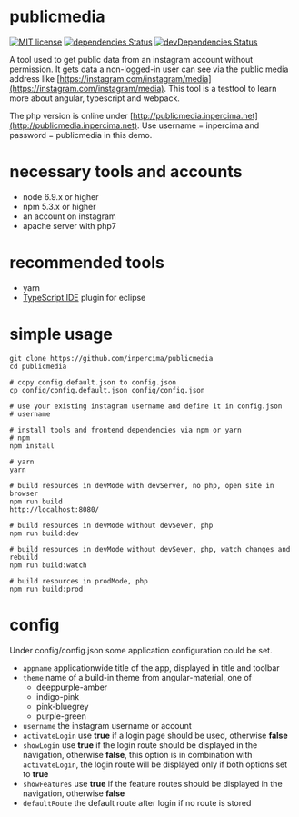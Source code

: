# publicmedia
[![MIT license](https://img.shields.io/badge/license-MIT-blue.svg)](./LICENSE.md)
[![dependencies Status](https://david-dm.org/inpercima/publicmedia/status.svg)](https://david-dm.org/inpercima/publicmedia)
[![devDependencies Status](https://david-dm.org/inpercima/publicmedia/dev-status.svg)](https://david-dm.org/inpercima/publicmedia?type=dev)

A tool used to get public data from an instagram account without permission. It gets data a non-logged-in user can see via the public media
address like [https://instagram.com/instagram/media](https://instagram.com/instagram/media). This tool is a testtool to learn more about
angular, typescript and webpack.

The php version is online under [http://publicmedia.inpercima.net](http://publicmedia.inpercima.net). Use username = inpercima and password = publicmedia in this demo.

# necessary tools and accounts

* node 6.9.x or higher
* npm 5.3.x  or higher
* an account on instagram
* apache server with php7

# recommended tools
* yarn
* [TypeScript IDE](https://marketplace.eclipse.org/content/typescript-ide) plugin for eclipse

# simple usage

    git clone https://github.com/inpercima/publicmedia
    cd publicmedia

    # copy config.default.json to config.json
    cp config/config.default.json config/config.json

    # use your existing instagram username and define it in config.json
    # username

    # install tools and frontend dependencies via npm or yarn
    # npm
    npm install

    # yarn
    yarn

    # build resources in devMode with devServer, no php, open site in browser
    npm run build
    http://localhost:8080/

    # build resources in devMode without devSever, php
    npm run build:dev

    # build resources in devMode without devSever, php, watch changes and rebuild
    npm run build:watch

    # build resources in prodMode, php
    npm run build:prod

# config

Under config/config.json some application configuration could be set.

* `appname` applicationwide title of the app, displayed in title and toolbar
* `theme` name of a build-in theme from angular-material, one of
  * deeppurple-amber
  * indigo-pink
  * pink-bluegrey
  * purple-green
* `username` the instagram username or account
* `activateLogin` use **true** if a login page should be used, otherwise **false**
* `showLogin` use **true** if the login route should be displayed in the navigation, otherwise **false**, this option is in combination
with `activateLogin`, the login route will be displayed only if both options set to **true**
* `showFeatures` use **true** if the feature routes should be displayed in the navigation, otherwise **false**
* `defaultRoute` the default route after login if no route is stored
